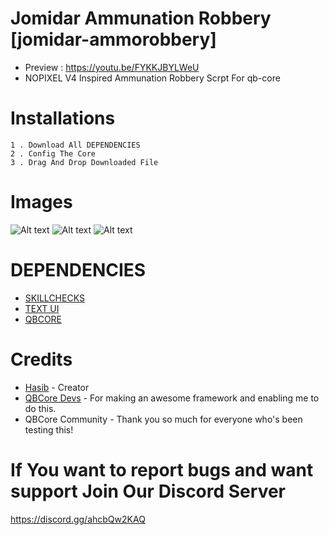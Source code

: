 # Jomidar Ammunation Robbery [jomidar-ammorobbery]
* Preview : https://youtu.be/FYKKJBYLWeU
* NOPIXEL V4 Inspired Ammunation Robbery Scrpt For qb-core


# Installations

```
1 . Download All DEPENDENCIES
2 . Config The Core
3 . Drag And Drop Downloaded File
```
# Images
![Alt text](https://i.ibb.co/T0Q0JN0/Screenshot-1.png)
![Alt text](https://i.ibb.co/T0Q0JN0/Screenshot-27.png)
![Alt text](https://i.ibb.co/T0Q0JN0/Screenshot-3.png)


# DEPENDENCIES
* [SKILLCHECKS](https://github.com/Haaasib/skillchecks/)
* [TEXT UI](https://github.com/Haaasib/jomidar-ui)
* [QBCORE](https://github.com/qbcore-framework/)

# Credits
* [Hasib](https://github.com/Haaasib/) - Creator
* [QBCore Devs](https://github.com/qbcore-framework/) - For making an awesome framework and enabling me to do this.
* QBCore Community - Thank you so much for everyone who's been testing this!

# If You want to report bugs and want support Join Our Discord Server 
https://discord.gg/ahcbQw2KAQ
